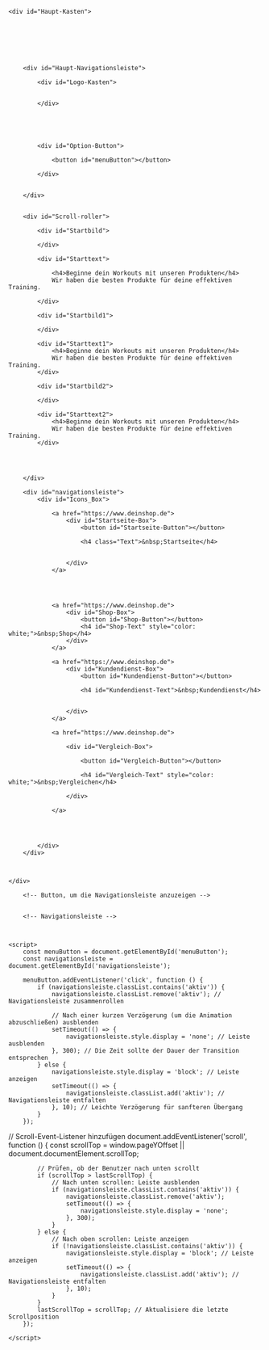 <!DOCTYPE html>
<html lang="de">

<head>
    <meta name="viewport" content="width=device-width, initial-scale=1.0">
    <meta charset="utf-8">
    <title>Startseite</title>
    <link rel="stylesheet" href="Startseite.css">
    <link rel="stylesheet" href="Startseite-Inhalt.css">
</head>

<body>

    
    <div id="Haupt-Kasten">






        
        <div id="Haupt-Navigationsleiste">
            
            <div id="Logo-Kasten">
                

            </div>




           
            <div id="Option-Button">
                
                <button id="menuButton"></button>

            </div>


        </div>

       
        <div id="Scroll-roller">

            <div id="Startbild">   

            </div>

            <div id="Starttext">   

                <h4>Beginne dein Workouts mit unseren Produkten</h4>
                Wir haben die besten Produkte für deine effektiven Training. 

            </div>

            <div id="Startbild1">   

            </div>

            <div id="Starttext1">   
                <h4>Beginne dein Workouts mit unseren Produkten</h4>
                Wir haben die besten Produkte für deine effektiven Training. 
            </div>

            <div id="Startbild2">   

            </div>

            <div id="Starttext2">   
                <h4>Beginne dein Workouts mit unseren Produkten</h4>
                Wir haben die besten Produkte für deine effektiven Training. 
            </div>




        </div>

        <div id="navigationsleiste">
            <div id="Icons_Box">
                
                <a href="https://www.deinshop.de">
                    <div id="Startseite-Box">
                        <button id="Startseite-Button"></button>
                   
                        <h4 class="Text">&nbsp;Startseite</h4>
                    

                    </div>   
                </a>


         
                
                <a href="https://www.deinshop.de">
                    <div id="Shop-Box">
                        <button id="Shop-Button"></button>
                        <h4 id="Shop-Text" style="color: white;">&nbsp;Shop</h4>
                    </div>
                </a>

                <a href="https://www.deinshop.de">
                    <div id="Kundendienst-Box">
                        <button id="Kundendienst-Button"></button>
                       
                        <h4 id="Kundendienst-Text">&nbsp;Kundendienst</h4>
                        
    
                    </div>  
                </a>

                <a href="https://www.deinshop.de">

                    <div id="Vergleich-Box">

                        <button id="Vergleich-Button"></button>

                        <h4 id="Vergleich-Text" style="color: white;">&nbsp;Vergleichen</h4>

                    </div>

                </a>




            </div>    
        </div>



    </div>
 
        <!-- Button, um die Navigationsleiste anzuzeigen -->
        

        <!-- Navigationsleiste -->



    <script>
        const menuButton = document.getElementById('menuButton');
        const navigationsleiste = document.getElementById('navigationsleiste');

        menuButton.addEventListener('click', function () {
            if (navigationsleiste.classList.contains('aktiv')) {
                navigationsleiste.classList.remove('aktiv'); // Navigationsleiste zusammenrollen
                
                // Nach einer kurzen Verzögerung (um die Animation abzuschließen) ausblenden
                setTimeout(() => {
                    navigationsleiste.style.display = 'none'; // Leiste ausblenden
                }, 300); // Die Zeit sollte der Dauer der Transition entsprechen
            } else {
                navigationsleiste.style.display = 'block'; // Leiste anzeigen
                setTimeout(() => {
                    navigationsleiste.classList.add('aktiv'); // Navigationsleiste entfalten
                }, 10); // Leichte Verzögerung für sanfteren Übergang
            }
        });

 // Scroll-Event-Listener hinzufügen
 document.addEventListener('scroll', function () {
            const scrollTop = window.pageYOffset || document.documentElement.scrollTop;

            // Prüfen, ob der Benutzer nach unten scrollt
            if (scrollTop > lastScrollTop) {
                // Nach unten scrollen: Leiste ausblenden
                if (navigationsleiste.classList.contains('aktiv')) {
                    navigationsleiste.classList.remove('aktiv');
                    setTimeout(() => {
                        navigationsleiste.style.display = 'none';
                    }, 300);
                }
            } else {
                // Nach oben scrollen: Leiste anzeigen
                if (!navigationsleiste.classList.contains('aktiv')) {
                    navigationsleiste.style.display = 'block'; // Leiste anzeigen
                    setTimeout(() => {
                        navigationsleiste.classList.add('aktiv'); // Navigationsleiste entfalten
                    }, 10);
                }
            }
            lastScrollTop = scrollTop; // Aktualisiere die letzte Scrollposition
        });

    </script>

<script>
    let lastScrollPosition = 0;

    document.addEventListener('scroll', function () {
        const scrollRoller = document.getElementById('Scroll-roller');
        const navigationsleiste = document.getElementById('Navigationsleiste');
        const scrollPosition = window.scrollY;
        const maxScroll = document.documentElement.scrollHeight - window.innerHeight;
        const scrollPercentage = scrollPosition / maxScroll;

        // Scroll-Roller Hintergrundfarbe ändern
        const colorValue = Math.min(Math.floor(scrollPercentage * 255), 255);
        scrollRoller.style.backgroundColor = `rgb(${255 - colorValue}, ${255 - colorValue}, ${255 - colorValue})`;

        // Navigationsleiste anzeigen, wenn nach oben gescrollt wird
        if (scrollPosition < lastScrollPosition) {
            navigationsleiste.style.transform = 'translateY(0)';
        } else {
            navigationsleiste.style.transform = 'translateY(-100%)'; // Ausblenden beim Scrollen nach unten
        }

        lastScrollPosition = scrollPosition;
    });
</script>




</body>



</html>
